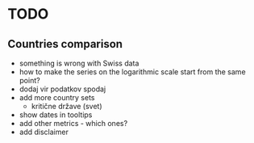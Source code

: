# TODO

## Countries comparison

- something is wrong with Swiss data
- how to make the series on the logarithmic scale start from the same point? 
- dodaj vir podatkov spodaj
- add more country sets
    - kritične države (svet)
- show dates in tooltips
- add other metrics - which ones?
- add disclaimer